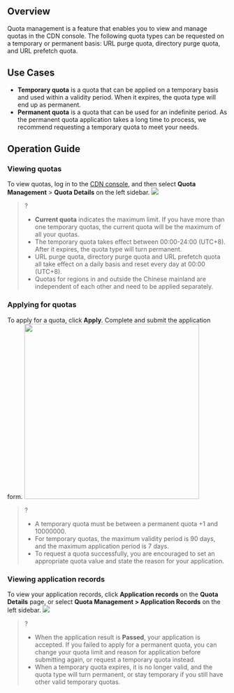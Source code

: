 

## Overview

Quota management is a feature that enables you to view and manage quotas in the CDN console. The following quota types can be requested on a temporary or permanent basis: URL purge quota, directory purge quota, and URL prefetch quota.


## Use Cases

- **Temporary quota** is a quota that can be applied on a temporary basis and used within a validity period. When it expires, the quota type will end up as permanent.
- **Permanent quota** is a quota that can be used for an indefinite period. As the permanent quota application takes a long time to process, we recommend requesting a temporary quota to meet your needs.


## Operation Guide

### Viewing quotas
To view quotas, log in to the [CDN console](https://console.cloud.tencent.com/cdn), and then select **Quota Management** > **Quota Details** on the left sidebar.
![](https://qcloudimg.tencent-cloud.cn/raw/639ffc2ab525c8d0e2d182308083c284.png)

>?
>- **Current quota** indicates the maximum limit. If you have more than one temporary quotas, the current quota will be the maximum of all your quotas.
>- The temporary quota takes effect between 00:00-24:00 (UTC+8). After it expires, the quota type will turn permanent.
>- URL purge quota, directory purge quota and URL prefetch quota all take effect on a daily basis and reset every day at 00:00 (UTC+8).
>- Quotas for regions in and outside the Chinese mainland are independent of each other and need to be applied separately.


### Applying for quotas
To apply for a quota, click **Apply**. Complete and submit the application form.
<img src="https://qcloudimg.tencent-cloud.cn/raw/98b184df936427d244b938598e48e58d.png" width="400px">


>?
>- A temporary quota must be between a permanent quota +1 and 10000000.
>- For temporary quotas, the maximum validity period is 90 days, and the maximum application period is 7 days.
>- To request a quota successfully, you are encouraged to set an appropriate quota value and state the reason for your application.


### Viewing application records
To view your application records, click **Application records** on the **Quota Details** page, or select **Quota Management > Application Records** on the left sidebar.
![](https://qcloudimg.tencent-cloud.cn/raw/89b536711e0e7c0c9b12230c709e9e97.png)
>?
>- When the application result is **Passed**, your application is accepted. If you failed to apply for a permanent quota, you can change your quota limit and reason for application before submitting again, or request a temporary quota instead.
>- When a temporary quota expires, it is no longer valid, and the quota type will turn permanent, or stay temporary if you still have other valid temporary quotas.

